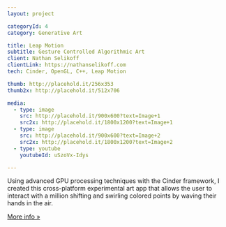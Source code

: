 ```yaml
---
layout: project

categoryId: 4
category: Generative Art

title: Leap Motion
subtitle: Gesture Controlled Algorithmic Art
client: Nathan Selikoff
clientLink: https://nathanselikoff.com
tech: Cinder, OpenGL, C++, Leap Motion

thumb: http://placehold.it/256x353
thumb2x: http://placehold.it/512x706

media:
  - type: image
    src: http://placehold.it/900x600?text=Image+1
    src2x: http://placehold.it/1800x1200?text=Image+1
  - type: image
    src: http://placehold.it/900x600?text=Image+2
    src2x: http://placehold.it/1800x1200?text=Image+2
  - type: youtube
    youtubeId: uSzoVx-Idys

---
```


Using advanced GPU processing techniques with the Cinder framework, I created this cross-platform experimental art app that allows the user to interact with a million shifting and swirling colored points by waving their hands in the air.

[More info »](https://nathanselikoff.com/works/beautiful-chaos)
